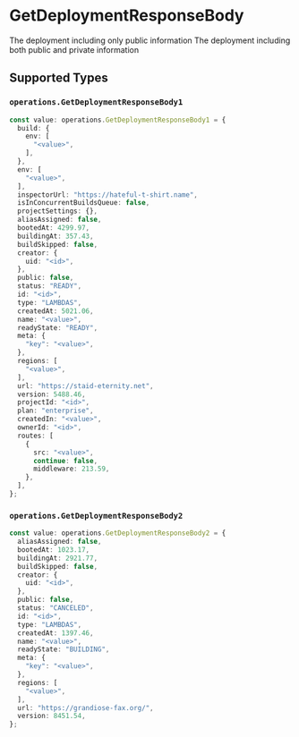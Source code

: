 # GetDeploymentResponseBody

The deployment including only public information
The deployment including both public and private information


## Supported Types

### `operations.GetDeploymentResponseBody1`

```typescript
const value: operations.GetDeploymentResponseBody1 = {
  build: {
    env: [
      "<value>",
    ],
  },
  env: [
    "<value>",
  ],
  inspectorUrl: "https://hateful-t-shirt.name",
  isInConcurrentBuildsQueue: false,
  projectSettings: {},
  aliasAssigned: false,
  bootedAt: 4299.97,
  buildingAt: 357.43,
  buildSkipped: false,
  creator: {
    uid: "<id>",
  },
  public: false,
  status: "READY",
  id: "<id>",
  type: "LAMBDAS",
  createdAt: 5021.06,
  name: "<value>",
  readyState: "READY",
  meta: {
    "key": "<value>",
  },
  regions: [
    "<value>",
  ],
  url: "https://staid-eternity.net",
  version: 5488.46,
  projectId: "<id>",
  plan: "enterprise",
  createdIn: "<value>",
  ownerId: "<id>",
  routes: [
    {
      src: "<value>",
      continue: false,
      middleware: 213.59,
    },
  ],
};
```

### `operations.GetDeploymentResponseBody2`

```typescript
const value: operations.GetDeploymentResponseBody2 = {
  aliasAssigned: false,
  bootedAt: 1023.17,
  buildingAt: 2921.77,
  buildSkipped: false,
  creator: {
    uid: "<id>",
  },
  public: false,
  status: "CANCELED",
  id: "<id>",
  type: "LAMBDAS",
  createdAt: 1397.46,
  name: "<value>",
  readyState: "BUILDING",
  meta: {
    "key": "<value>",
  },
  regions: [
    "<value>",
  ],
  url: "https://grandiose-fax.org/",
  version: 8451.54,
};
```

